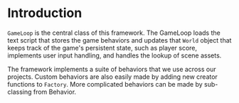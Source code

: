 # Introduction

`GameLoop` is the central class of this framework. The GameLoop loads the text
script that stores the game behaviors and updates that `World` object that 
keeps track of the game's persistent state, such as player score, implements
user input handling, and handles the lookup of scene assets.

The framework implements a suite of behaviors that we use across our projects. 
Custom behaviors are also easily made by adding new creator functions to `Factory`. 
More complicated behaviors can be made by sub-classing from Behavior.


